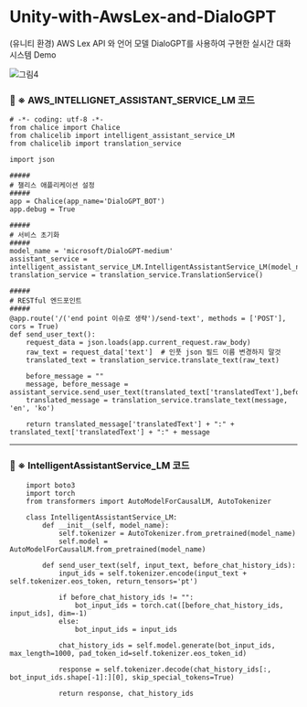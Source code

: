 # Unity-with-AwsLex-and-DialoGPT
(유니티 환경) AWS Lex API 와 언어 모델 DialoGPT를 사용하여 구현한 실시간 대화 시스템 Demo


![그림4](https://user-images.githubusercontent.com/46912893/140865459-3b2a0dac-4839-42ba-b0f3-d164addc5a2b.png)


### :robot: ※ AWS_INTELLIGNET_ASSISTANT_SERVICE_LM 코드


    # -*- coding: utf-8 -*-
    from chalice import Chalice
    from chalicelib import intelligent_assistant_service_LM
    from chalicelib import translation_service

    import json

    #####
    # 챌리스 애플리케이션 설정
    #####
    app = Chalice(app_name='DialoGPT_BOT')
    app.debug = True

    #####
    # 서비스 초기화
    #####
    model_name = 'microsoft/DialoGPT-medium'
    assistant_service = intelligent_assistant_service_LM.IntelligentAssistantService_LM(model_name)
    translation_service = translation_service.TranslationService()

    #####
    # RESTful 엔드포인트
    #####
    @app.route('/('end point 이슈로 생략')/send-text', methods = ['POST'], cors = True)
    def send_user_text():
        request_data = json.loads(app.current_request.raw_body)
        raw_text = request_data['text']  # 인풋 json 필드 이름 변경하지 말것
        translated_text = translation_service.translate_text(raw_text)

        before_message = ""
        message, before_message = assistant_service.send_user_text(translated_text['translatedText'],before_message)
        translated_message = translation_service.translate_text(message, 'en', 'ko')

        return translated_message['translatedText'] + ":" + translated_text['translatedText'] + ":" + message
        


---------------

### :robot: ※ IntelligentAssistantService_LM 코드

        import boto3
        import torch
        from transformers import AutoModelForCausalLM, AutoTokenizer

        class IntelligentAssistantService_LM:
            def __init__(self, model_name):
                self.tokenizer = AutoTokenizer.from_pretrained(model_name)
                self.model = AutoModelForCausalLM.from_pretrained(model_name)

            def send_user_text(self, input_text, before_chat_history_ids):
                input_ids = self.tokenizer.encode(input_text + self.tokenizer.eos_token, return_tensors='pt')

                if before_chat_history_ids != "":
                    bot_input_ids = torch.cat([before_chat_history_ids, input_ids], dim=-1)
                else:
                    bot_input_ids = input_ids

                chat_history_ids = self.model.generate(bot_input_ids, max_length=1000, pad_token_id=self.tokenizer.eos_token_id)

                response = self.tokenizer.decode(chat_history_ids[:, bot_input_ids.shape[-1]:][0], skip_special_tokens=True)

                return response, chat_history_ids


